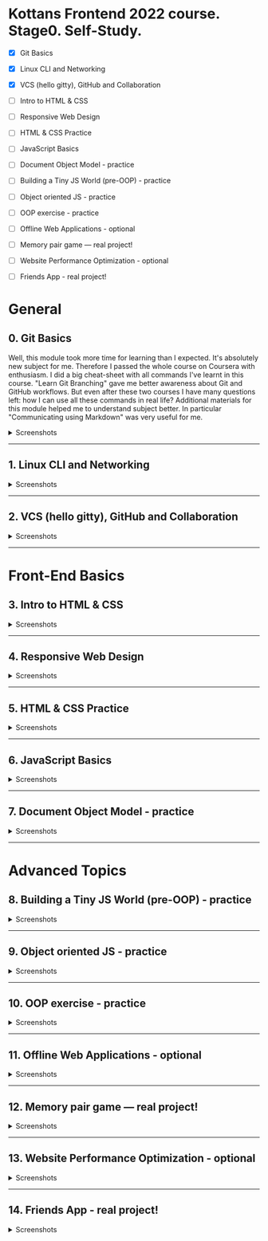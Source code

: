 # Kottans Frontend 2022 course. Stage0. Self-Study.

- [x] Git Basics
- [x] Linux CLI and Networking
- [x] VCS (hello gitty), GitHub and Collaboration

- [ ] Intro to HTML & CSS
- [ ] Responsive Web Design
- [ ] HTML & CSS Practice
- [ ] JavaScript Basics
- [ ] Document Object Model - practice

- [ ] Building a Tiny JS World (pre-OOP) - practice
- [ ] Object oriented JS - practice
- [ ] OOP exercise - practice
- [ ] Offline Web Applications - optional
- [ ] Memory pair game — real project!
- [ ] Website Performance Optimization - optional
- [ ] Friends App - real project!

# General

## **0.** Git Basics
Well, this module took more time for learning than I expected. It's absolutely new subject for me. Therefore I passed the whole course on Coursera with enthusiasm.
I did a big cheat-sheet with all commands I've learnt in this course.
"Learn Git Branching" gave me better awareness about Git and GitHub workflows.
But even after these two courses I have many questions left: how I can use all these commands in real life?
Additional materials for this module helped me to understand subject better. In particular "Communicating using Markdown" was very useful for me.
<details><summary>Screenshots</summary>
<p>![Cource Certificate]
(https://github.com/irynaDemydenko/kottans-frontend/blob/d31c94bbb9c15e5c5c80784edea7baf577ce8188/Git_GitHub/Coursera%20ZD5HTUWCA5DC_page-0001.jpg)

![Screenshot 1 from Learn Git Branching course done]
https://github.com/irynaDemydenko/kottans-frontend/blob/d31c94bbb9c15e5c5c80784edea7baf577ce8188/Git_GitHub/gitbasics_1.JPG)

![Screenshot 2 from Learn Git Branching course done]
(https://github.com/irynaDemydenko/kottans-frontend/blob/d31c94bbb9c15e5c5c80784edea7baf577ce8188/Git_GitHub/gitbasics_2.JPG)

</p>
</details>

---

## **1.** Linux CLI and Networking
<details><summary>Screenshots</summary></details>

---

## **2.** VCS (hello gitty), GitHub and Collaboration
<details><summary>Screenshots</summary>
<p>![Cource Certificate]
(https://github.com/irynaDemydenko/kottans-frontend/blob/d31c94bbb9c15e5c5c80784edea7baf577ce8188/Git_GitHub/Coursera%20ZD5HTUWCA5DC_page-0001.jpg)
</p>
</details>

---

# Front-End Basics
## **3.** Intro to HTML & CSS
<details><summary>Screenshots</summary></details>

---

## **4.** Responsive Web Design
<details><summary>Screenshots</summary></details>

---

## **5.** HTML & CSS Practice
<details><summary>Screenshots</summary></details>

---

## **6.** JavaScript Basics
<details><summary>Screenshots</summary></details>

---

## **7.** Document Object Model - practice
<details><summary>Screenshots</summary></details>

---

# Advanced Topics
## **8.** Building a Tiny JS World (pre-OOP) - practice
<details><summary>Screenshots</summary></details>

---

## **9.** Object oriented JS - practice
<details><summary>Screenshots</summary></details>

---

## **10.** OOP exercise - practice
<details><summary>Screenshots</summary></details>

---

## **11.** Offline Web Applications - optional
<details><summary>Screenshots</summary></details>

---

## **12.** Memory pair game — real project!
<details><summary>Screenshots</summary></details>

---

## **13.** Website Performance Optimization - optional
<details><summary>Screenshots</summary></details>

---

## **14.** Friends App - real project!
<details><summary>Screenshots</summary></details>
